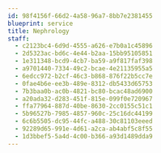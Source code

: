 ```yaml
---
id: 98f4156f-66d2-4a58-96a7-8bb7e2381455
blueprint: service
title: Nephrology
staff:
  - c2123bc4-6d9d-4555-a626-e7b0a1c45896
  - 2d5323ac-bd6c-4e44-b2aa-15bb95105851
  - 1e311348-bcd9-4cb7-ba59-a9f817faf398
  - a9701440-7334-49c2-bcae-4e21135955a5
  - 6edcc972-b2cf-46c3-b868-876f22b5cc7e
  - 0fae4b6e-ee3b-489e-8312-db5433d65753
  - 7b3baa0b-ac0b-4821-bc80-bcac48ad6900
  - a20ada32-d283-451f-815e-099f0e720967
  - ffa77964-887d-40be-8630-2cc0155c51c1
  - 5b96527b-7985-4857-960c-25c16dc44199
  - 6c6b5505-dc95-44fc-a488-30c81103eeed
  - 92289d65-991e-4d61-a2ca-ab4abf5c8f55
  - 1d3bbef5-5a4d-4c00-b366-a93d1489dda9
---
```

